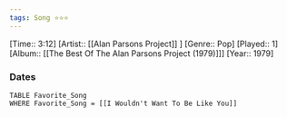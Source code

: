 ```yaml
---
tags: Song ⭐⭐⭐ 
---
```

[Time:: 3:12]
[Artist:: [[Alan Parsons Project]] ]
[Genre:: Pop]
[Played:: 1]
[Album:: [[The Best Of The Alan Parsons Project (1979)]]]
[Year:: 1979]
### Dates
````dataview
TABLE Favorite_Song
WHERE Favorite_Song = [[I Wouldn't Want To Be Like You]]
````